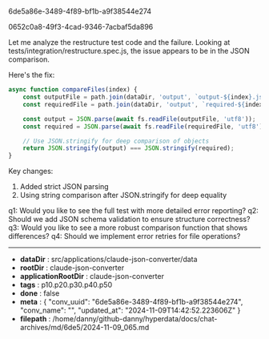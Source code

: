 # 

6de5a86e-3489-4f89-bf1b-a9f38544e274

0652c0a8-49f3-4cad-9346-7acbaf5da896

 Let me analyze the restructure test code and the failure. Looking at tests/integration/restructure.spec.js, the issue appears to be in the JSON comparison.

Here's the fix:

```javascript
async function compareFiles(index) {
    const outputFile = path.join(dataDir, 'output', `output-${index}.json`);
    const requiredFile = path.join(dataDir, 'output', `required-${index}.json`);

    const output = JSON.parse(await fs.readFile(outputFile, 'utf8'));
    const required = JSON.parse(await fs.readFile(requiredFile, 'utf8'));

    // Use JSON.stringify for deep comparison of objects
    return JSON.stringify(output) === JSON.stringify(required);
}
```

Key changes:
1. Added strict JSON parsing
2. Using string comparison after JSON.stringify for deep equality

q1: Would you like to see the full test with more detailed error reporting?
q2: Should we add JSON schema validation to ensure structure correctness?
q3: Would you like to see a more robust comparison function that shows differences?
q4: Should we implement error retries for file operations?

---

* **dataDir** : src/applications/claude-json-converter/data
* **rootDir** : claude-json-converter
* **applicationRootDir** : claude-json-converter
* **tags** : p10.p20.p30.p40.p50
* **done** : false
* **meta** : {
  "conv_uuid": "6de5a86e-3489-4f89-bf1b-a9f38544e274",
  "conv_name": "",
  "updated_at": "2024-11-09T14:42:52.223606Z"
}
* **filepath** : /home/danny/github-danny/hyperdata/docs/chat-archives/md/6de5/2024-11-09_065.md